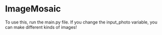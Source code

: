 # ImageMosaic

To use this, run the main.py file.
If you change the input_photo variable, you can make different kinds of images!